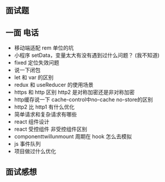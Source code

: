 ## 面试题

## 一面 电话

- 移动端适配 rem 单位的坑
- 小程序 setData，变量太大有没有遇到过什么问题？ (我不知道)
- fixed 定位失效问题
- 说一下闭包
- let 和 var 的区别
- redux 和 useReducer 的使用场景
- https 和 http 区别 http2 是对称加密还是非对称加密
- http缓存说一下  cache-control中no-cache  no-store的区别
- http2 比 http1 有什么优化
- 简单请求和复杂请求有哪些
- react 组件设计
- react 受控组件 非受控组件区别
- componenttwillunmount 周期在 hook 怎么去模拟
- js 事件队列
- 项目做过什么优化

## 面试感想
